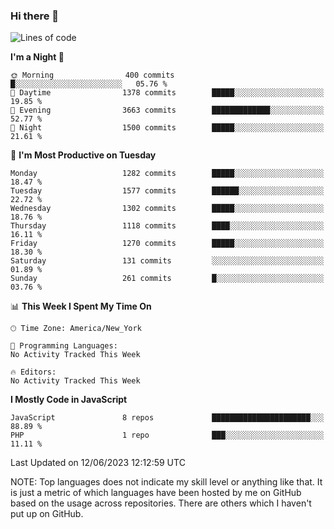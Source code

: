 ### Hi there 👋

<!--
**LynxJinxxy/LynxJinxxy** is a ✨ _special_ ✨ repository because its `README.md` (this file) appears on your GitHub profile.

Here are some ideas to get you started:

- 🔭 I’m currently working on ...
- 🌱 I’m currently learning ...
- 👯 I’m looking to collaborate on ...
- 🤔 I’m looking for help with ...
- 💬 Ask me about ...
- 📫 How to reach me: ...
- 😄 Pronouns: ...
- ⚡ Fun fact: ...
-->

<!--START_SECTION:waka-->
![Lines of code](https://img.shields.io/badge/From%20Hello%20World%20I%27ve%20Written-15.1%20million%20lines%20of%20code-blue)

**I'm a Night 🦉** 

```text
🌞 Morning                400 commits         █░░░░░░░░░░░░░░░░░░░░░░░░   05.76 % 
🌆 Daytime                1378 commits        █████░░░░░░░░░░░░░░░░░░░░   19.85 % 
🌃 Evening                3663 commits        █████████████░░░░░░░░░░░░   52.77 % 
🌙 Night                  1500 commits        █████░░░░░░░░░░░░░░░░░░░░   21.61 % 
```
📅 **I'm Most Productive on Tuesday** 

```text
Monday                   1282 commits        █████░░░░░░░░░░░░░░░░░░░░   18.47 % 
Tuesday                  1577 commits        ██████░░░░░░░░░░░░░░░░░░░   22.72 % 
Wednesday                1302 commits        █████░░░░░░░░░░░░░░░░░░░░   18.76 % 
Thursday                 1118 commits        ████░░░░░░░░░░░░░░░░░░░░░   16.11 % 
Friday                   1270 commits        █████░░░░░░░░░░░░░░░░░░░░   18.30 % 
Saturday                 131 commits         ░░░░░░░░░░░░░░░░░░░░░░░░░   01.89 % 
Sunday                   261 commits         █░░░░░░░░░░░░░░░░░░░░░░░░   03.76 % 
```


📊 **This Week I Spent My Time On** 

```text
🕑︎ Time Zone: America/New_York

💬 Programming Languages: 
No Activity Tracked This Week

🔥 Editors: 
No Activity Tracked This Week
```

**I Mostly Code in JavaScript** 

```text
JavaScript               8 repos             ██████████████████████░░░   88.89 % 
PHP                      1 repo              ███░░░░░░░░░░░░░░░░░░░░░░   11.11 % 
```




 Last Updated on 12/06/2023 12:12:59 UTC
<!--END_SECTION:waka-->
NOTE: Top languages does not indicate my skill level or anything like that. It is just a metric of which languages have been hosted by me on GitHub based on the usage across repositories. There are others which I haven't put up on GitHub.
